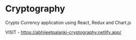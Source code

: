 # Cryptography
Crypto Currency application using React, Redux and Chart.js

VISIT - https://abhijeetpalanki-cryptography.netlify.app/
